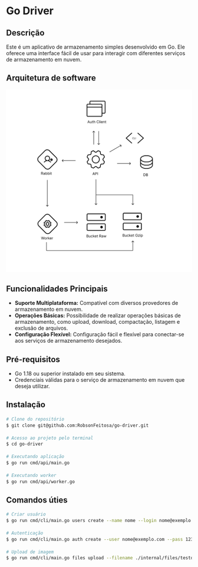 # Go Driver

## Descrição
Este é um aplicativo de armazenamento simples desenvolvido em Go. Ele oferece uma interface fácil de usar para interagir com diferentes serviços de armazenamento em nuvem.


## Arquitetura de software
<p align="center" margin-top="25px" >
  <img alt="GitHub design software" src=".github/soft.jpg" />
</p> 

## Funcionalidades Principais
- **Suporte Multiplataforma:** Compatível com diversos provedores de armazenamento em nuvem.
- **Operações Básicas:** Possibilidade de realizar operações básicas de armazenamento, como upload, download, compactação, listagem e exclusão de arquivos.
- **Configuração Flexível:** Configuração fácil e flexível para conectar-se aos serviços de armazenamento desejados.

## Pré-requisitos
- Go 1.18 ou superior instalado em seu sistema.
- Credenciais válidas para o serviço de armazenamento em nuvem que deseja utilizar.

## Instalação
```bash
# Clone do repositório
$ git clone git@github.com:RobsonFeitosa/go-driver.git

# Acesso ao projeto pelo terminal
$ cd go-driver 
 
# Executando aplicação 
$ go run cmd/api/main.go

# Executando worker
$ go run cmd/api/worker.go
``` 

## Comandos úties
```bash
# Criar usuário
$ go run cmd/cli/main.go users create --name nome --login nome@exemplo.com --pass 1234567 

# Autenticação
$ go run cmd/cli/main.go auth create --user nome@exemplo.com --pass 1234567

# Upload de imagem
$ go run cmd/cli/main.go files upload --filename ./internal/files/testdata/testeimg.jpg
``` 
